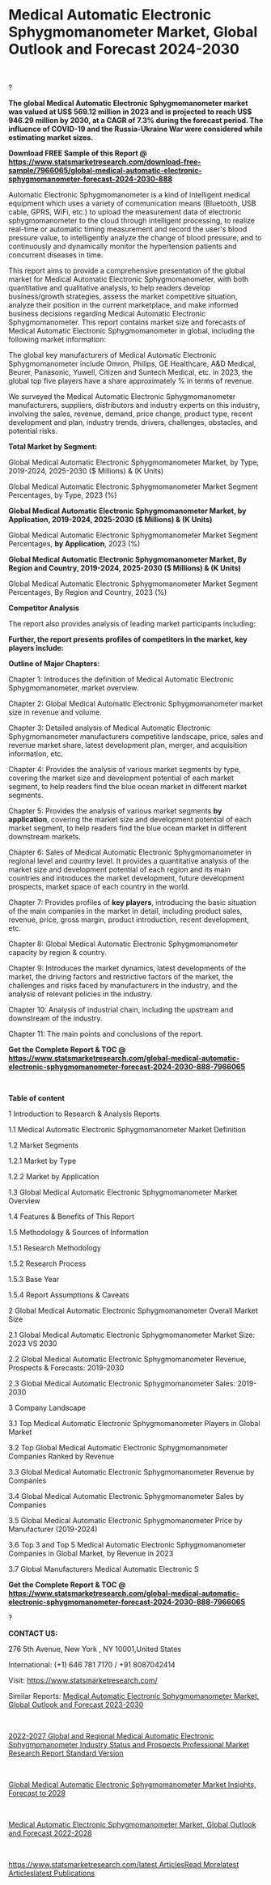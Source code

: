 <h1>Medical Automatic Electronic Sphygmomanometer Market, Global Outlook and Forecast 2024-2030</h1><br/><p>? </p>
 
 
 
 <p><meta charset="utf-8"></p>
 
 
 
 <p dir="ltr"><b id="docs-internal-guid-9403fe4a-7fff-2cdd-2f1b-43d3948aa66a">The global Medical Automatic Electronic Sphygmomanometer market was valued at US$ 569.12 million in 2023 and is projected to reach US$ 946.29 million by 2030, at a <strong>CAGR</strong> of 7.3% during the forecast period. The influence of COVID-19 and the Russia-Ukraine War were considered while estimating market sizes.</b></p>
 
 
 
 <p><strong>Download FREE Sample of this Report @ <a href="https://www.statsmarketresearch.com/download-free-sample/7966065/global-medical-automatic-electronic-sphygmomanometer-forecast-2024-2030-888">https://www.statsmarketresearch.com/download-free-sample/7966065/global-medical-automatic-electronic-sphygmomanometer-forecast-2024-2030-888</a></strong></p>
 
 
 
 <p>Automatic Electronic Sphygmomanometer is a kind of intelligent medical equipment which uses a variety of communication means (Bluetooth, USB cable, GPRS, WiFi, etc.) to upload the measurement data of electronic sphygmomanometer to the cloud through intelligent processing, to realize real-time or automatic timing measurement and record the user&#39;s blood pressure value, to intelligently analyze the change of blood pressure, and to continuously and dynamically monitor the hypertension patients and concurrent diseases in time.</p>
 
 
 
 <p>This report aims to provide a comprehensive presentation of the global market for Medical Automatic Electronic Sphygmomanometer, with both quantitative and qualitative analysis, to help readers develop business/growth strategies, assess the market competitive situation, analyze their position in the current marketplace, and make informed business decisions regarding Medical Automatic Electronic Sphygmomanometer. This report contains market size and forecasts of Medical Automatic Electronic Sphygmomanometer in global, including the following market information:</p>
 
 
 
 <p>The global key manufacturers of Medical Automatic Electronic Sphygmomanometer include Omron, Philips, GE Healthcare, A&D Medical, Beurer, Panasonic, Yuwell, Citizen and Suntech Medical, etc. in 2023, the global top five players have a share approximately % in terms of revenue.</p>
 
 
 
 <p>We surveyed the Medical Automatic Electronic Sphygmomanometer manufacturers, suppliers, distributors and industry experts on this industry, involving the sales, revenue, demand, price change, product type, recent development and plan, industry trends, drivers, challenges, obstacles, and potential risks.</p>
 
 
 
 <p><strong>Total Market by Segment:</strong></p>
 
 
 
 <p>Global Medical Automatic Electronic Sphygmomanometer Market, by Type, 2019-2024, 2025-2030 ($ Millions) & (K Units)</p>
 
 
 
 <p>Global Medical Automatic Electronic Sphygmomanometer Market Segment Percentages, by Type, 2023 (%)</p>
 
 
 
 <p><strong>Global Medical Automatic Electronic Sphygmomanometer Market, <strong>by Application</strong>, 2019-2024, 2025-2030 ($ Millions) & (K Units)</strong></p>
 
 
 
 <p>Global Medical Automatic Electronic Sphygmomanometer Market Segment Percentages, <strong>by Application</strong>, 2023 (%)</p>
 
 
 
 <p><strong>Global Medical Automatic Electronic Sphygmomanometer Market, By Region and Country, 2019-2024, 2025-2030 ($ Millions) & (K Units)</strong></p>
 
 
 
 <p>Global Medical Automatic Electronic Sphygmomanometer Market Segment Percentages, By Region and Country, 2023 (%)</p>
 
 
 
 <p><strong>Competitor Analysis</strong></p>
 
 
 
 <p>The report also provides analysis of leading market participants including:</p>
 
 
 
 <p><strong>Further, the report presents profiles of competitors in the market, <strong>key players</strong> include:</strong></p>
 
 
 
 <p><strong>Outline of Major Chapters:</strong></p>
 
 
 
 <p>Chapter 1: Introduces the definition of Medical Automatic Electronic Sphygmomanometer, market overview.</p>
 
 
 
 <p>Chapter 2: Global Medical Automatic Electronic Sphygmomanometer market size in revenue and volume.</p>
 
 
 
 <p>Chapter 3: Detailed analysis of Medical Automatic Electronic Sphygmomanometer manufacturers competitive landscape, price, sales and revenue market share, latest development plan, merger, and acquisition information, etc.</p>
 
 
 
 <p>Chapter 4: Provides the analysis of various market segments by type, covering the market size and development potential of each market segment, to help readers find the blue ocean market in different market segments.</p>
 
 
 
 <p>Chapter 5: Provides the analysis of various market segments <strong>by application</strong>, covering the market size and development potential of each market segment, to help readers find the blue ocean market in different downstream markets.</p>
 
 
 
 <p>Chapter 6: Sales of Medical Automatic Electronic Sphygmomanometer in regional level and country level. It provides a quantitative analysis of the market size and development potential of each region and its main countries and introduces the market development, future development prospects, market space of each country in the world.</p>
 
 
 
 <p>Chapter 7: Provides profiles of <strong>key players</strong>, introducing the basic situation of the main companies in the market in detail, including product sales, revenue, price, gross margin, product introduction, recent development, etc.</p>
 
 
 
 <p>Chapter 8: Global Medical Automatic Electronic Sphygmomanometer capacity by region & country.</p>
 
 
 
 <p>Chapter 9: Introduces the market dynamics, latest developments of the market, the driving factors and restrictive factors of the market, the challenges and risks faced by manufacturers in the industry, and the analysis of relevant policies in the industry.</p>
 
 
 
 <p>Chapter 10: Analysis of industrial chain, including the upstream and downstream of the industry.</p>
 
 
 
 <p>Chapter 11: The main points and conclusions of the report.</p>
 
 
 
 <div><b>Get the Complete Report & TOC @ <a href="https://www.statsmarketresearch.com/global-medical-automatic-electronic-sphygmomanometer-forecast-2024-2030-888-7966065">https://www.statsmarketresearch.com/global-medical-automatic-electronic-sphygmomanometer-forecast-2024-2030-888-7966065</a></b></div>
 
 
 
 <p><br />
 
 <b>Table of content</b></p>
 
 
 
 <p>1 Introduction to Research & Analysis Reports<br />
 
 1.1 Medical Automatic Electronic Sphygmomanometer Market Definition<br />
 
 1.2 Market Segments<br />
 
 1.2.1 Market by Type<br />
 
 1.2.2 Market by Application<br />
 
 1.3 Global Medical Automatic Electronic Sphygmomanometer Market Overview<br />
 
 1.4 Features & Benefits of This Report<br />
 
 1.5 Methodology & Sources of Information<br />
 
 1.5.1 Research Methodology<br />
 
 1.5.2 Research Process<br />
 
 1.5.3 Base Year<br />
 
 1.5.4 Report Assumptions & Caveats<br />
 
 2 Global Medical Automatic Electronic Sphygmomanometer Overall Market Size<br />
 
 2.1 Global Medical Automatic Electronic Sphygmomanometer Market Size: 2023 VS 2030<br />
 
 2.2 Global Medical Automatic Electronic Sphygmomanometer Revenue, Prospects & Forecasts: 2019-2030<br />
 
 2.3 Global Medical Automatic Electronic Sphygmomanometer Sales: 2019-2030<br />
 
 3 Company Landscape<br />
 
 3.1 Top Medical Automatic Electronic Sphygmomanometer Players in Global Market<br />
 
 3.2 Top Global Medical Automatic Electronic Sphygmomanometer Companies Ranked by Revenue<br />
 
 3.3 Global Medical Automatic Electronic Sphygmomanometer Revenue by Companies<br />
 
 3.4 Global Medical Automatic Electronic Sphygmomanometer Sales by Companies<br />
 
 3.5 Global Medical Automatic Electronic Sphygmomanometer Price by Manufacturer (2019-2024)<br />
 
 3.6 Top 3 and Top 5 Medical Automatic Electronic Sphygmomanometer Companies in Global Market, by Revenue in 2023<br />
 
 3.7 Global Manufacturers Medical Automatic Electronic S</p>
 
 
 
 <div><b>Get the Complete Report & TOC @ <a href="https://www.statsmarketresearch.com/global-medical-automatic-electronic-sphygmomanometer-forecast-2024-2030-888-7966065">https://www.statsmarketresearch.com/global-medical-automatic-electronic-sphygmomanometer-forecast-2024-2030-888-7966065</a></b></div>
 
 
 
 <p>? </p>
 
 
 
 <p><b>CONTACT US:</b><br />
 
 276 5th Avenue, New York , NY 10001,United States<br />
 
 International: (+1) 646 781 7170 / +91 8087042414<br />
 
 Visit: <a href="https://www.statsmarketresearch.com/">https://www.statsmarketresearch.com/</a><br />
 
 Similar Reports: <a href="https://www.statsmarketresearch.com/global-medical-automatic-electronic-sphygmomanometer-forecast-2024-2030-888-7966065">Medical Automatic Electronic Sphygmomanometer Market, Global Outlook and Forecast 2023-2030</a><br />
 
 <br />
 
 <a href="https://www.statsmarketresearch.com/global-medical-automatic-electronic-sphygmomanometer-forecast-2024-2030-888-7966065">2022-2027 Global and Regional Medical Automatic Electronic Sphygmomanometer Industry Status and Prospects Professional Market Research Report Standard Version</a><br />
 
 <br />
 
 <a href="https://www.statsmarketresearch.com/global-medical-automatic-electronic-sphygmomanometer-forecast-2024-2030-888-7966065">Global Medical Automatic Electronic Sphygmomanometer Market Insights, Forecast to 2028</a><br />
 
 <br />
 
 <a href="https://www.statsmarketresearch.com/global-medical-automatic-electronic-sphygmomanometer-forecast-2024-2030-888-7966065">Medical Automatic Electronic Sphygmomanometer Market, Global Outlook and Forecast 2022-2028</a><br />
 
 <br />
 
 <a href="https://gyeongbokgung.com">https://www.statsmarketresearch.com/</a><a href="https://hallyeomaritime.com">latest Articles</a><a href="https://jingwansa.com">Read More</a><a href="https://nguoiviet.jp/">latest Articles</a><a href="https://www.intelmarketresearch.com/">latest Publications</a></p>